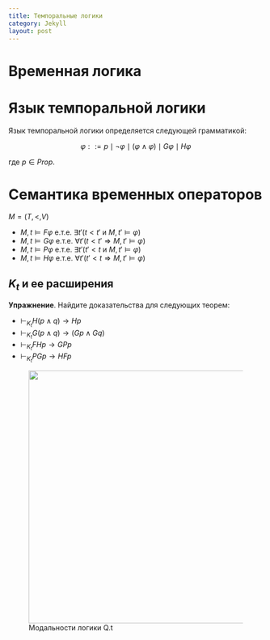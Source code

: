 ```yaml
---
title: Темпоральные логики 
category: Jekyll
layout: post
---
```


# Временная логика

# Язык темпоральной логики
Язык темпоральной логики определяется следующей грамматикой:

$$\varphi  ::= p \mid \neg \varphi \mid (\varphi \wedge \varphi ) \mid G \varphi \mid H \varphi$$

где $p \in Prop$.

# Семантика временных операторов 
$M=(T, <, V)$ 

- $M, t \models F\varphi$ е.т.е. $\exists t' (t < t' \text{ и }  M, t' \models \varphi)$
- $M, t \models G \varphi$ е.т.е. $\forall t' (t < t' \Rightarrow M, t' \models \varphi)$
- $M, t \models P \varphi$ е.т.е. $\exists t' (t' < t \text{ и }  M, t' \models \varphi)$
- $M, t \models H \varphi$ е.т.е. $\forall t' (t' < t \Rightarrow M, t' \models \varphi)$	


## $K_t$ и ее расширения 

**Упражнение**. Найдите доказательства для следующих теорем:
- $\vdash_{K_t} H (p \wedge q) \to Hp$
- $\vdash_{K_t} G (p \wedge q) \to (G p \wedge Gq)$
- $\vdash_{K_t} FHp \to GPp$
- $\vdash_{K_t} PGp \to HFp$



<figure class="sign">
   
<img src="/logic-course/docs/assets/images/Nest.png" alt="" width="500" height=""> 
 
<figcaption> Модальности логики Q.t </figcaption>

</figure>
